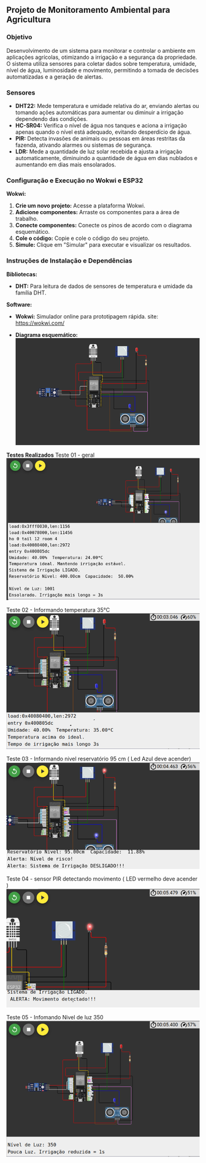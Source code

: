 
## Projeto de Monitoramento Ambiental para Agricultura

### Objetivo
Desenvolvimento de um sistema para monitorar e controlar o ambiente em aplicações agrícolas, otimizando a irrigação e a segurança da propriedade. O sistema utiliza sensores para coletar dados sobre temperatura, umidade, nível de água, luminosidade e movimento, permitindo a tomada de decisões automatizadas e a geração de alertas.

### Sensores
* **DHT22:** Mede temperatura e umidade relativa do ar, enviando alertas ou tomando ações automáticas para aumentar ou diminuir a irrigação dependendo das condições.
* **HC-SR04:** Verifica o nível de água nos tanques e aciona a irrigação apenas quando o nível está adequado, evitando desperdício de água.
* **PIR:** Detecta invasões de animais ou pessoas em áreas restritas da fazenda, ativando alarmes ou sistemas de segurança.
* **LDR:** Mede a quantidade de luz solar recebida e ajusta a irrigação automaticamente, diminuindo a quantidade de água em dias nublados e aumentando em dias mais ensolarados.

### Configuração e Execução no Wokwi e ESP32
**Wokwi:**
1. **Crie um novo projeto:** Acesse a plataforma Wokwi.
2. **Adicione componentes:** Arraste os componentes para a área de trabalho.
3. **Conecte componentes:** Conecte os pinos de acordo com o diagrama esquemático.
4. **Cole o código:** Copie e cole o código do seu projeto.
5. **Simule:** Clique em "Simular" para executar e visualizar os resultados.

### Instruções de Instalação e Dependências
**Bibliotecas:**
* **DHT:** Para leitura de dados de sensores de temperatura e umidade da família DHT.

**Software:**
* **Wokwi:** Simulador online para prototipagem rápida.
site: https://wokwi.com/


* **Diagrama esquemático:** 
![diagram-wokwi](<Captura de tela de 2024-11-05 22-20-02.png>)

**Testes Realizados**
Teste 01 - geral
![Teste-01 'Geral](image.png)

Teste 02 - Informando temperatura 35°C
![Teste-02 temperatura](image-1.png)

Teste 03 -  Informando nivel reservatório 95 cm ( Led Azul deve acender)
![Teste-03 Nivel de agua](image-2.png)

Teste 04 - sensor PIR detectando movimento ( LED vermelho deve acender )
![Teste-04 - sensor pIR](image-3.png)

Teste 05 - Infomando Nivel de luz 350
![Teste-05 - Sensor de Luz ](image-4.png)
